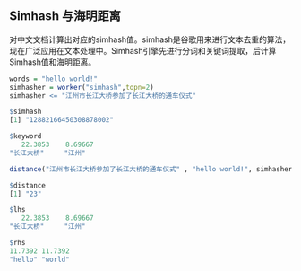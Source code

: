 ## Simhash 与海明距离

对中文文档计算出对应的simhash值。simhash是谷歌用来进行文本去重的算法，现在广泛应用在文本处理中。Simhash引擎先进行分词和关键词提取，后计算Simhash值和海明距离。

```r
words = "hello world!"
simhasher = worker("simhash",topn=2)
simhasher <= "江州市长江大桥参加了长江大桥的通车仪式"
```

```r
$simhash
[1] "12882166450308878002"

$keyword
   22.3853    8.69667 
"长江大桥"     "江州" 
```

```r
distance("江州市长江大桥参加了长江大桥的通车仪式" , "hello world!", simhasher)
```

```r
$distance
[1] "23"

$lhs
   22.3853    8.69667 
"长江大桥"     "江州" 

$rhs
11.7392 11.7392 
"hello" "world" 
```


